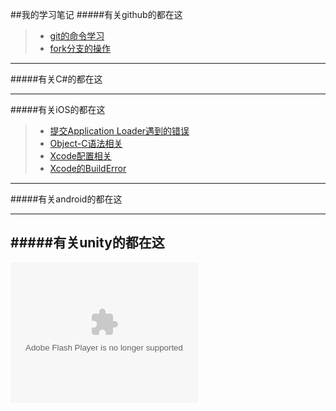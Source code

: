 
##我的学习笔记
#####有关github的都在这
>* [git的命令学习](./technology/git/gitcommandsummary.html)
>* [fork分支的操作]()


---
#####有关C#的都在这

---
#####有关iOS的都在这
>* [提交Application Loader遇到的错误](./technology/iOS/App_loaderError.html)
>* [Object-C语法相关]()
>* [Xcode配置相关](./technology/iOS/Xcode_config.html)
>* [Xcode的BuildError](./technology/iOS/BuildError.html)

---
#####有关android的都在这

---
#####有关unity的都在这
---
<object type="application/x-shockwave-flash" style="outline:none;" data="http://cdn.abowman.com/widgets/hamster/hamster.swf?" width="300" height="225"><param name="movie" value="http://cdn.abowman.com/widgets/hamster/hamster.swf?"></param><param name="AllowScriptAccess" value="always"></param><param name="wmode" value="opaque"></param></object>